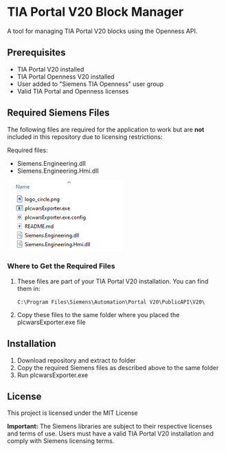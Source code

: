 # TIA Portal V20 Block Manager

A tool for managing TIA Portal V20 blocks using the Openness API.

## Prerequisites

- TIA Portal V20 installed
- TIA Portal Openness V20 installed
- User added to "Siemens TIA Openness" user group
- Valid TIA Portal and Openness licenses

## Required Siemens Files

The following files are required for the application to work but are **not** included in this repository due to licensing restrictions:

Required files:
- Siemens.Engineering.dll
- Siemens.Engineering.Hmi.dll

![Required Files](files.png)

### Where to Get the Required Files

1. These files are part of your TIA Portal V20 installation. You can find them in:
   ```
   C:\Program Files\Siemens\Automation\Portal V20\PublicAPI\V20\
   ```

2. Copy these files to the same folder where you placed the plcwarsExporter.exe file

## Installation

1. Download repository and extract to folder
2. Copy the required Siemens files as described above to the same folder
3. Run plcwarsExporter.exe

## License

This project is licensed under the MIT License

**Important:** The Siemens libraries are subject to their respective licenses and terms of use. Users must have a valid TIA Portal V20 installation and comply with Siemens licensing terms.
